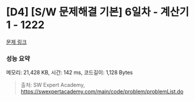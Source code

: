 # [D4] [S/W 문제해결 기본] 6일차 - 계산기1 - 1222 

[문제 링크](https://swexpertacademy.com/main/code/problem/problemDetail.do?contestProbId=AV14mbSaAEwCFAYD) 

### 성능 요약

메모리: 21,428 KB, 시간: 142 ms, 코드길이: 1,128 Bytes



> 출처: SW Expert Academy, https://swexpertacademy.com/main/code/problem/problemList.do